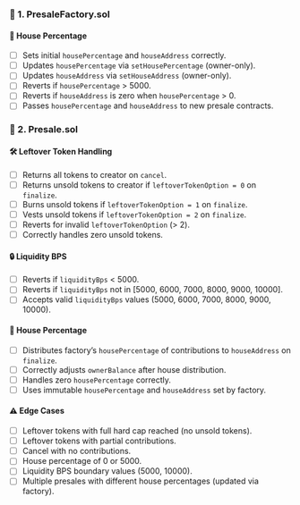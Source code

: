 ### 🔹 1. PresaleFactory.sol

#### 💸 House Percentage

- [ ] Sets initial `housePercentage` and `houseAddress` correctly.
- [ ] Updates `housePercentage` via `setHousePercentage` (owner-only).
- [ ] Updates `houseAddress` via `setHouseAddress` (owner-only).
- [ ] Reverts if `housePercentage` > 5000.
- [ ] Reverts if `houseAddress` is zero when `housePercentage` > 0.
- [ ] Passes `housePercentage` and `houseAddress` to new presale contracts.

### 🔹 2. Presale.sol

#### 🛠 Leftover Token Handling

- [ ] Returns all tokens to creator on `cancel`.
- [ ] Returns unsold tokens to creator if `leftoverTokenOption = 0` on `finalize`.
- [ ] Burns unsold tokens if `leftoverTokenOption = 1` on `finalize`.
- [ ] Vests unsold tokens if `leftoverTokenOption = 2` on `finalize`.
- [ ] Reverts for invalid `leftoverTokenOption` (> 2).
- [ ] Correctly handles zero unsold tokens.

#### 🔒 Liquidity BPS

- [ ] Reverts if `liquidityBps` < 5000.
- [ ] Reverts if `liquidityBps` not in [5000, 6000, 7000, 8000, 9000, 10000].
- [ ] Accepts valid `liquidityBps` values (5000, 6000, 7000, 8000, 9000, 10000).

#### 💸 House Percentage

- [ ] Distributes factory’s `housePercentage` of contributions to `houseAddress` on `finalize`.
- [ ] Correctly adjusts `ownerBalance` after house distribution.
- [ ] Handles zero `housePercentage` correctly.
- [ ] Uses immutable `housePercentage` and `houseAddress` set by factory.

#### ⚠️ Edge Cases

- [ ] Leftover tokens with full hard cap reached (no unsold tokens).
- [ ] Leftover tokens with partial contributions.
- [ ] Cancel with no contributions.
- [ ] House percentage of 0 or 5000.
- [ ] Liquidity BPS boundary values (5000, 10000).
- [ ] Multiple presales with different house percentages (updated via factory).
